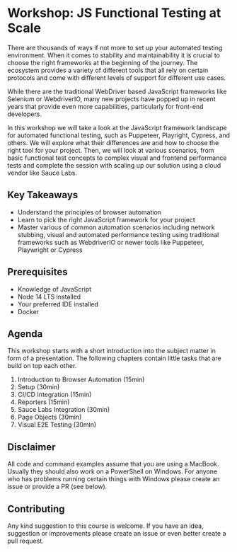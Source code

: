 # Workshop: JS Functional Testing at Scale

There are thousands of ways if not more to set up your automated testing environment. When it comes to stability and maintainability it is crucial to choose the right frameworks at the beginning of the journey. The ecosystem provides a variety of different tools that all rely on certain protocols and come with different levels of support for different use cases.

While there are the traditional WebDriver based JavaScript frameworks like Selenium or WebdriverIO, many new projects have popped up in recent years that provide even more capabilities, particularly for front-end developers.

In this workshop we will take a look at the JavaScript framework landscape for automated functional testing, such as Puppeteer, Playright, Cypress, and others. We will explore what their differences are and how to choose the right tool for your project. Then, we will look at various scenarios, from basic functional test concepts to complex visual and frontend performance tests and complete the session with scaling up our solution using a cloud vendor like Sauce Labs.

## Key Takeaways

- Understand the principles of browser automation
- Learn to pick the right JavaScript framework for your project
- Master various of common automation scenarios including network stubbing, visual and automated performance testing using traditional frameworks such as WebdriverIO or newer tools like Puppeteer, Playwright or Cypress

## Prerequisites

- Knowledge of JavaScript
- Node 14 LTS installed
- Your preferred IDE installed
- Docker

## Agenda

This workshop starts with a short introduction into the subject matter in form of a presentation. The following chapters contain little tasks that are build on top each other.

1. Introduction to Browser Automation (15min)
1. Setup (30min)
1. CI/CD Integration (15min)
1. Reporters (15min)
1. Sauce Labs Integration (30min)
1. Page Objects (30min)
1. Visual E2E Testing (30min)

## Disclaimer
All code and command examples assume that you are using a MacBook. Usually they should also work on a PowerShell on Windows. For anyone who has problems running certain things with Windows please create an issue or provide a PR (see below).

## Contributing
Any kind suggestion to this course is welcome. If you have an idea, suggestion or improvements please create an issue or even better create a pull request.